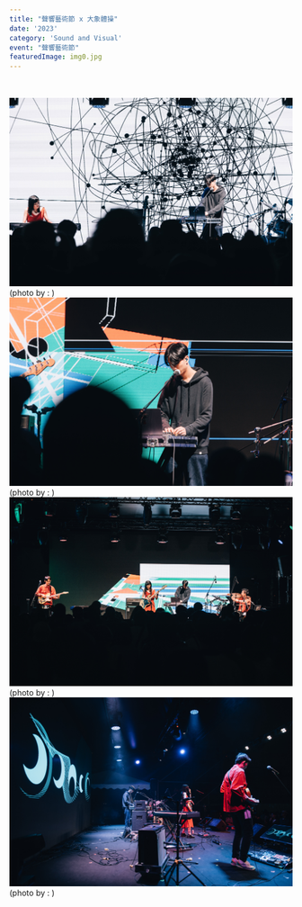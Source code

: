 ```yaml
---
title: "聲響藝術節 x 大象體操"
date: '2023'
category: 'Sound and Visual'
event: "聲響藝術節"
featuredImage: img0.jpg
---
```

  <div class="box">
      <div class="dscrptn">
        <br>
      </div>
  </div>

  <div class="box">
      <div class="dscrptn">
        <br>
      </div>
  </div>

  <div class="box">
      <img class="subimg" src="./img1.jpg">
      <div class="photocredit">(photo by : )</div>
  </div>

  <div class="box">
      <img class="subimg" src="./img2.jpg">
      <div class="photocredit">(photo by : )</div>
  </div>

  <div class="box">
      <img class="subimg" src="./img4.jpg">
      <div class="photocredit">(photo by : )</div>
  </div>
  <div class="box">
      <img class="subimg" src="./img5.jpg">
      <div class="photocredit">(photo by : )</div>
  </div>

  <div class="box"></div>

  <div class="box"></div>
